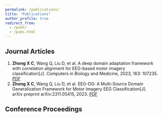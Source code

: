 ```yaml
---
permalink: /publications/
title: "Publications"
author_profile: true
redirect_from: 
  - /pubs/
  - /pubs.html
---
```


## Journal Articles
1. **Zhong X C**, Wang Q, Liu D, et al. A deep domain adaptation framework with correlation alignment for EEG-based motor imagery classification[J]. Computers in Biology and Medicine, 2023, 163: 107235. [PDF](/files/paper1.pdf)
2. **Zhong X C**, Wang Q, Liu D, et al. EEG-DG: A Multi-Source Domain Generalization Framework for Motor Imagery EEG Classification[J]. arXiv preprint arXiv:2311.05415, 2023. [PDF](/files/paper2.pdf)
## Conference Proceedings

